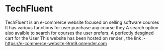 # TechFluent
TechFluent is an e-commerce website focused on selling software courses
It has various functions for user purchase any course they 
A search option also avaible to search for courses the user prefers. 
A perfectly desgined cart for the User
This website has been hosted on render , the link :- https://e-commerce-website-9rm9.onrender.com
